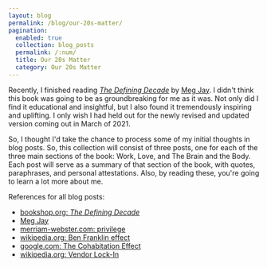 ```yaml
---
layout: blog
permalink: /blog/our-20s-matter/
pagination:
  enabled: true
  collection: blog_posts
  permalink: /:num/
  title: Our 20s Matter
  category: Our 20s Matter
---
```


Recently, I finished reading [_The Defining Decade_](https://bookshop.org/books/the-defining-decade-why-your-twenties-matter-and-how-to-make-the-most-of-them-now/9780446561754) by [Meg Jay](https://megjay.com). I didn't think this book was going to be as groundbreaking for me as it was. Not only did I find it educational and insightful, but I also found it tremendously inspiring and uplifting. I only wish I had held out for the newly revised and updated version coming out in March of 2021.

So, I thought I'd take the chance to process some of my initial thoughts in blog posts. So, this collection will consist of three posts, one for each of the three main sections of the book: Work, Love, and The Brain and the Body. Each post will serve as a summary of that section of the book, with quotes, paraphrases, and personal attestations. Also, by reading these, you're going to learn a lot more about me.

References for all blog posts:

* [bookshop.org: _The Defining Decade_](https://bookshop.org/books/the-defining-decade-why-your-twenties-matter-and-how-to-make-the-most-of-them-now/9780446561754)
* [Meg Jay](https://megjay.com)
* [merriam-webster.com: privilege](https://www.merriam-webster.com/dictionary/privilege)
* [wikipedia.org: Ben Franklin effect](https://en.wikipedia.org/wiki/Ben_Franklin_effect)
* [google.com: The Cohabitation Effect](https://www.google.com/search?q=the+cohabitation+effect)
* [wikipedia.org: Vendor Lock-In](https://en.wikipedia.org/wiki/Vendor_lock-in)

<!-- The Brain and the Body links

* [ncbi.nlm.nih.gov: Adolescent Maturity and the Brain](https://www.ncbi.nlm.nih.gov/pmc/articles/PMC2892678/)
* [urmc.rochester.edu: Understanding the Teen Brain](https://www.urmc.rochester.edu/encyclopedia/content.aspx?ContentTypeID=1&ContentID=3051#:~:text=Good%20judgment%20isn't%20something,cortex%2C%20the%20brain's%20rational%20part)
* [npr.org: Brain Maturity Extends Well Beyond Teen Years](https://www.npr.org/templates/story/story.php?storyId=141164708)
* [wikipedia.org: William James](https://en.wikipedia.org/wiki/William_James)
* [amnh.org: A Matter of Time](https://www.amnh.org/exhibitions/einstein/time/a-matter-of-time#:~:text=In%20the%20Special%20Theory%20of,on%20your%20frame%20of%20reference.&text=The%20faster%20a%20clock%20moves,a%20different%20frame%20of%20reference)
* [youtube.com: Taylor Swift's _22_](https://www.youtube.com/watch?v=AgFeZr5ptV8)
* [wikipedia.org: Present Bias](https://en.wikipedia.org/wiki/Present_bias)
* [Motherhood: Is It For Me?](https://www.motherhoodisitforme.com/)

-->
